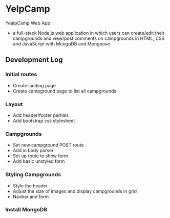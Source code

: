 # YelpCamp
YealpCamp Web App
- a full-stack Node.js web application in which users can create/edit their campgrounds and view/post
comments on campgrounds in HTML, CSS and JavaScript with MongoDB and Mongoose

## Development Log
### Initial routes
-	Create landing page
-	Create campground page to list all campgrounds
### Layout
-   Add header/footer partials
-	Add bootstrap css stylesheet
### Campgrounds
-	Set new campground POST route
-	Add in body parser
-	Set up route to show form
-	Add basic unstyled form
### Styling Campgrounds
-   Style the header
-   Adjust the size of images and display campgrounds in grid
-   Navbar and form
### Install MongoDB
